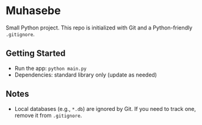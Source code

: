 # Muhasebe

Small Python project. This repo is initialized with Git and a Python-friendly `.gitignore`.

## Getting Started

- Run the app: `python main.py`
- Dependencies: standard library only (update as needed)

## Notes

- Local databases (e.g., `*.db`) are ignored by Git. If you need to track one, remove it from `.gitignore`.

